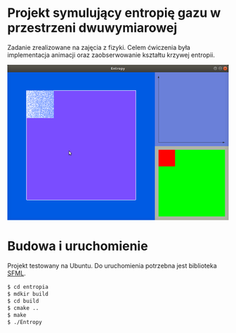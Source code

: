 # Projekt symulujący entropię gazu w przestrzeni dwuwymiarowej
Zadanie zrealizowane na zajęcia z fizyki. Celem ćwiczenia była implementacja animacji oraz zaobserwowanie kształtu krzywej entropii.

![](demo.gif)


# Budowa i uruchomienie
Projekt testowany na Ubuntu. Do uruchomienia potrzebna jest biblioteka [SFML](https://www.sfml-dev.org/download/sfml/2.5.1/).

```
$ cd entropia
$ mdkir build
$ cd build
$ cmake ..
$ make
$ ./Entropy
```
